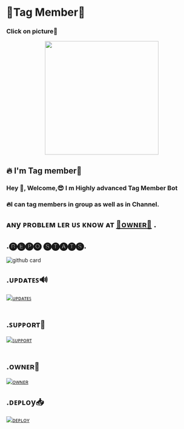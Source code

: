 # 🔖Tag Member🔖

### Click on picture🔰 <p align="center"><a href="Https://t.me/Tag_member_robot"><img src="https://te.legra.ph/file/5a2d3c2c11daf098877c8.jpg" width="300"></a></p>

</p>

## 🔥 I'm Tag member🔖

</p>


### Hey 🤗, Welcome,😎 I m Highly advanced Tag Member Bot

</p>

### 🔥I can tag  members in group as well as in Channel.
 
</p>           

## ᴀɴy ᴩʀᴏʙʟᴇᴍ ʟᴇʀ ᴜꜱ ᴋɴᴏᴡ ᴀᴛ [👑ᴏᴡɴᴇʀ👑](Https://t.me/Deewana_mahadev_ka) .

</p>

## .🅡🅔🅟🅞 🅢🅣🅐🅣🅢.

</p>

![github card](https://github-readme-stats.vercel.app/api/pin/?username=Innocentarmy1&repo=tag_member&theme=dark)

</p>

## .ᴜᴩᴅᴀᴛᴇꜱ🔊

[![ᴜᴩᴅᴀᴛᴇꜱ](https://img.shields.io/badge/ᴜᴩᴅᴀᴛᴇꜱ-https://t.me/ek_2je_ke_vastee-red?style=for-the-badge&logo=telegram)](https://t.me/)</br></br>

</p>

## .ꜱᴜᴩᴩᴏʀᴛ🔧

[![ꜱᴜᴩᴩᴏʀᴛ](https://img.shields.io/badge/ꜱᴜᴩᴩᴏʀᴛ-thunder_buddy_group-red?style=for-the-badge&logo=telegram)](https://t.me/thunder_buddy_group)</br></br>

</p>

## .ᴏᴡɴᴇʀ👑

[![ᴏᴡɴᴇʀ](https://img.shields.io/badge/Telegram-Contact%20Me-informational)](Https://t.me/Deewana_mahadev_ka)

</p>

## .ᴅᴇᴩʟᴏy📥

[![ᴅᴇᴘʟᴏʏ](https://www.herokucdn.com/deploy/button.svg)](https://heroku.com/deploy?template=https://github.com/Innocentarmy1/Tag_member)
